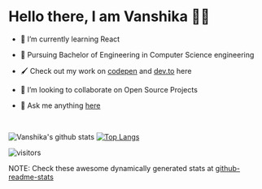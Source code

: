 # Hello there, I am Vanshika 🦋✨  

<!--
**Vanshikaa00/Vanshikaa00** is a ✨ _special_ ✨ repository because its `README.md` (this file) appears on your GitHub profile.
Here are some ideas to get you started:
- 🔭 I’m currently working on ...
- 🤔 I’m looking for help with ...
- 📫 How to reach me: ...
- ⚡ Fun fact: ...
- 😄 Pronouns: she/her 
Besides 👩🏻‍💻 programming, i like to eat delicious food 🧁🍜🍕, paint 🎨🖌️ and read books 📚
-->

- 🌱 I’m currently learning React 

- 📜 Pursuing Bachelor of Engineering in Computer Science engineering

- 🖌️ Check out my work on [codepen](https://codepen.io/Jelilicent) and [dev.to](https://dev.to/jelilicent) here

- 👯 I’m looking to collaborate on Open Source Projects  

- 💬 Ask me anything [here](https://github.com/Vanshikaa00/Vanshikaa00/issues)  

<br/>

![Vanshika's github stats](https://github-readme-stats.vercel.app/api?username=Vanshikaa00&count_private=true&issues=true&theme=tokyonight&show_icons=true&hide=stars&line_height=24)
[![Top Langs](https://github-readme-stats.vercel.app/api/top-langs/?username=Vanshikaa00&line_height=50&layout=compact&show_icons=true&theme=tokyonight)](https://github.com/Vanshikaa00/github-readme-stats)


<!--[![Vanshika's DEV Profile](https://d2fltix0v2e0sb.cloudfront.net/dev-badge.svg)](https://dev.to/vanshikaa00)-->
![visitors](https://visitor-badge.laobi.icu/badge?page_id=Vanshikaa00)



NOTE: Check these awesome dynamically generated stats at [github-readme-stats](https://github.com/anuraghazra/github-readme-stats)


